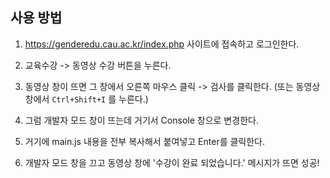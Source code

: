 ## 사용 방법
1. https://genderedu.cau.ac.kr/index.php 사이트에 접속하고 로그인한다.

2. 교육수강 -> 동영상 수강 버튼을 누른다.

3. 동영상 창이 뜨면 그 창에서 오른쪽 마우스 클릭 -> 검사를 클릭한다.
(또는 동영상 창에서 `Ctrl+Shift+I` 를 누른다.)

4. 그럼 개발자 모드 창이 뜨는데 거기서 Console 창으로 변경한다.

5. 거기에 main.js 내용을 전부 복사해서 붙여넣고 Enter를 클릭한다.

6. 개발자 모드 창을 끄고 동영상 창에 '수강이 완료 되었습니다.' 메시지가 뜨면 성공!
